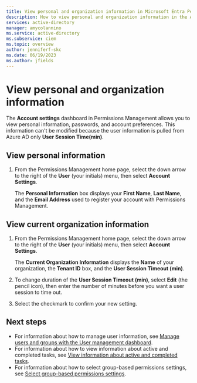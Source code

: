 ```yaml
---
title: View personal and organization information in Microsoft Entra Permissions Management
description: How to view personal and organization information in the Account settings dashboard in Microsoft Entra Permissions Management.
services: active-directory
manager: amycolannino
ms.service: active-directory 
ms.subservice: ciem
ms.topic: overview
author: jenniferf-skc
ms.date: 06/19/2023
ms.author: jfields
---
```


# View personal and organization information

The **Account settings** dashboard in Permissions Management allows you to view personal information, passwords, and account preferences.
This information can't be modified because the user information is pulled from Azure AD only **User Session Time(min)**.

## View personal information

1. From the Permissions Management home page, select the down arrow to the right of the **User** (your initials) menu, then select **Account Settings**.

    The **Personal Information** box displays your **First Name**, **Last Name**, and the **Email Address** used to register your account with Permissions Management.

## View current organization information

1. From the Permissions Management home page, select the down arrow to the right of the **User** (your initials) menu, then select **Account Settings**.

    The **Current Organization Information** displays the **Name** of your organization, the **Tenant ID** box, and the **User Session Timeout (min)**.

1. To change duration of the **User Session Timeout (min)**, select **Edit** (the pencil icon), then enter the number of minutes before you want a user session to time out.
1. Select the checkmark to confirm your new setting.


## Next steps

- For information about how to manage user information, see [Manage users and groups with the User management dashboard](ui-user-management.md).
- For information about how to view information about active and completed tasks, see [View information about active and completed tasks](ui-tasks.md).
- For information about how to select group-based permissions settings, see [Select group-based permissions settings](how-to-create-group-based-permissions.md).
